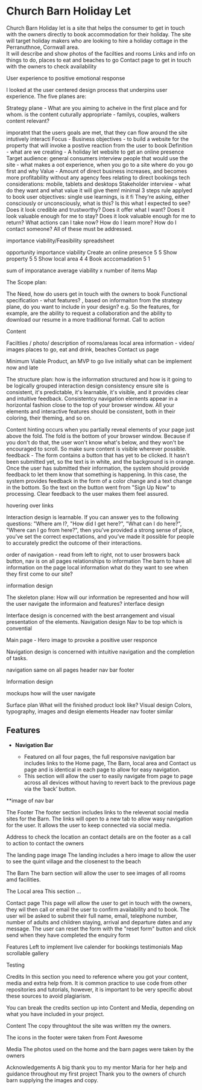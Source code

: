 # Church Barn Holiday Let
Church Barn Holiday let is a site that helps the consumer to get in touch with the owners directly to book accommodation for their holiday.  The site will target holiday makers who are looking to hire a holiday cottage in the Perranuthnoe, Cornwall area.  
It will describe and show photos of the facilties and rooms
Links and info on things to do, places to eat and beaches to go
Contact page to get in touch with the owners to check availability 

User experience to positive emotional response



I looked at the user centered design process that underpins user experience.  The five planes are:

Strategy plane - What are you aiming to acheive in the first place and for whom.
is the content cuturally appropriate - familys, couples, walkers
content relevant?

imporatnt that the users goals are met, that they can flow around the site intutively  interacti
Focus - 
Business objectives - to build a website for the property that will invoke a postive reaction from the user to book
Definition  - what are we creating - A holiday let website to get an online presence
Target audience: general consumers
interview people that would use the site - what makes a oot experience, when you go to a site where do you go first and why
Value - Amount of direct business increases, and becomes more profitability without any agency fees relating to direct bookings
tech considerations: mobile, tablets and desktops
Stakeholder interview - what do they want and what value it will give them!
minimal 3 steps rule applyed to book 
user objectives: single use learnings, is it fi
They're asking, either consciously or unconsciously, what is this? Is this what I expected to see?
Does it look credible and trustworthy?
Does it offer what I want?
Does it look valuable enough for me to stay?
Does it look valuable enough for me to return?
What actions can I take now?
How do I learn more?
How do I contact someone?
All of these must be addressed.

importance
viability/Feasibility
spreadsheet

opportunity           importance  viability
Create an online presence   5   5
Show property               5   5
Show local area             4   4
Book acccomadation          5   1

sum of imporatance  average viability x number of items
Map

The Scope plan: 

The Need, how do users get in touch with the owners to book
Functional specification - what features?  , based on informaiton from the strategy plane, do you want to include in your design?
e.g. So the features, for example, are the ability to request a collaboration and the ability to download our resume in a more traditional format.
Call to action

Content

Faciltlies /  photo/ description of rooms/areas
local area information - video/ images places to go, eat and drink, beaches
Contact us page

Minimum Viable Product, an MVP to go live initially
what can be implement now and late

The structure plan: how is the information structured and how is it going to be logically grouped
interaction design
consistency
ensure site is consistent, it's predictable, it's learnable, it's visible, and it provides clear and intuitive feedback.
Consistentcy
navigation elements appear in a horizontal fashion close to the top of your browser window.
All your elements and interactive features should be consistent, both in their coloring, their theming, and so on.

Content hinting occurs when you partially reveal elements of your page just above the fold.
The fold is the bottom of your browser window.
Because if you don't do that, the user won't know what's below, and they won't be encouraged to scroll.
So make sure content is visible wherever possible.
feedback - The form contains a button that has yet to be clicked. It hasn't been submitted yet, so the text is in white, and the background is in orange.
Once the user has submitted their information, the system should provide feedback to let them know that something is happening.
In this case, the system provides feedback in the form of a color change and a text change in the bottom.
So the text on the button went from "Sign Up Now" to processing.
Clear feedback to the user makes them feel assured.

hovering over links

Interaction design is learnable.
If you can answer yes to the following questions: "Where am I?, "How did I get here?", "What can I do here?", "Where can I go from here?", then you've provided a strong sense of place, you've set the correct expectations, and you've made it possible for people to accurately predict the outcome of their interactions.

order of navigation - read from left to right, not to user broswers back button, nav is on all pages
relationships to information
The barn to have all information on the page
local information
what do they want to see when they first come to our site?

information design

The skeleton plane: How will our information be represented and how will the user navigate the informaion and features?
interface design

Interface design is concerned with the best arrangement and visual presentation of the elements.
Navigation design
Nav to be top which is convential

Main page - Hero image to provoke a positive user responce

Navigation design is concerned with intuitive navigation and the completion of tasks.

navigation same on all pages
header
nav bar
footer

Information design


mockups
how will the user navigate

Surface plan 
What will the finished product look like?
Visual design
Colors, typography, images and design elements
Header 
nav 
footer similar 

## Features
- __Navigation Bar__

  - Featured on all four pages, the full responsive navigation bar includes links to the Home page, The Barn, local area and Contact us page and is identical in each page to allow for easy navigation.
  - This section will allow the user to easily navigate from page to page across all devices without having to revert back to the previous page via the ‘back’ button. 

**image of nav bar

The Footer
The footer section includes links to the relevenat social media sites for the Barn.  The links will open to a new tab to allow wasy navigation for the user.
It allows the user to keep connected via social media.

Address to check the location an contact details are on the footer as a call to action to contact the owners


The landing page image
  The landing includes a hero image to allow the user to see the quint village and the closenest to the beach

The Barn
The barn section will allow the user to see images of all rooms amd facilities.

The Local area
This section ...

Contact page
This page will allow the user to get in touch with the owners, they wil then call or email the user to confirm availability and to book.
The user wil be asked to submit their full name, email, telephone number, number of adults and children staying, arrival and departure dates and any message.
The user can reset the form with the "reset form" button and click send when they have completed the enquiry form

Features Left to implement
live calender for bookings
testimonials
Map
scrollable gallery

Testing



Credits
In this section you need to reference where you got your content, media and extra help from. It is common practice to use code from other repositories and tutorials, however, it is important to be very specific about these sources to avoid plagiarism.

You can break the credits section up into Content and Media, depending on what you have included in your project.

Content
The copy throughtout the site was written my the owners.

The icons in the footer were taken from Font Awesome

Media
The photos used on the home and the barn pages were taken by the owners

Acknowledgements
A big thank you to my mentor Maria for her help and guidance throughout my first project
Thank you to the owners of church barn supplying the images and copy.
